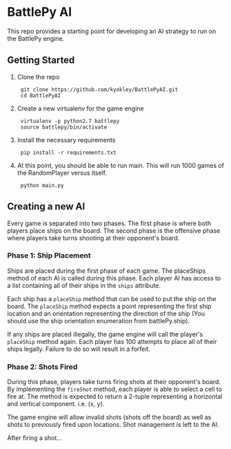 # BattlePy AI

This repo provides a starting point for developing an AI strategy to run on the BattlePy engine.

## Getting Started
1. Clone the repo

        git clone https://github.com/kyokley/BattlePyAI.git
        cd BattlePyAI
2. Create a new virtualenv for the game engine

        virtualenv -p python2.7 battlepy
        source battlepy/bin/activate
3. Install the necessary requirements

        pip install -r requirements.txt
4. At this point, you should be able to run main. This will run 1000 games of the RandomPlayer versus itself.

        python main.py
## Creating a new AI
Every game is separated into two phases. The first phase is where both players place ships on the board. The second phase is the offensive phase where players take turns shooting at their opponent's board.

### Phase 1: Ship Placement
Ships are placed during the first phase of each game. The placeShips method of each AI is called during this phase. Each player AI has access to a list containing all of their ships in the `ships` attribute.

Each ship has a `placeShip` method that can be used to put the ship on the board. The `placeShip` method expects a point representing the first ship location and an orientation representing the direction of the ship (You should use the ship orientation enumeration from battlePy.ship).

If any ships are placed illegally, the game engine will call the player's `placeShip` method again. Each player has 100 attempts to place all of their ships legally. Failure to do so will result in a forfeit.

### Phase 2: Shots Fired
During this phase, players take turns firing shots at their opponent's board. By implementing the `fireShot` method, each player is able to select a cell to fire at. The method is expected to return a 2-tuple representing a horizontal and vertical component. i.e. (x, y).

The game engine will allow invalid shots (shots off the board) as well as shots to previously fired upon locations. Shot management is left to the AI.

After firing a shot...
